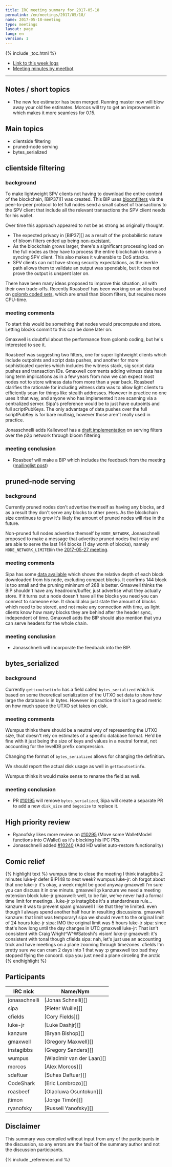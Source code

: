 ```yaml
---
title: IRC meeting summary for 2017-05-18
permalink: /en/meetings/2017/05/18/
name: 2017-05-18-meeting
type: meetings
layout: page
lang: en
version: 1
---
```

{% include _toc.html %}
 
- [Link to this week logs](https://botbot.me/freenode/ion-core-dev/2017-05-18/?msg=85822053&page=2)
- [Meeting minutes by meetbot](http://www.erisian.com.au/meetbot/ion-core-dev/2017/ion-core-dev.2017-05-18-19.01.html)
 
---

## Notes / short topics

- The new fee estimator has been merged. Running master now will blow away your old fee estimates. Morcos will try to get an improvement in which makes it more seamless for 0.15.

## Main topics

- clientside filtering
- pruned-node serving
- bytes_serialized

## clientside filtering

### background

To make lightweight SPV clients not having to download the entire content of the blockchain, [BIP37][] was created. This BIP uses [bloomfilters](https://en.wikipedia.org/wiki/Bloom_filter) via the peer-to-peer protocol to let full nodes send a small subset of transactions to the SPV client that include all the relevant transactions the SPV client needs for his wallet.

Over time this approach appeared to not be as strong as originally thought. 
- The expected privacy in [BIP37][] as a result of the probabilistic nature of bloom filters ended up being [non-excistant](https://eprint.iacr.org/2014/763.pdf). 
- As the blockchain grows larger, there's a significant processing load on the full nodes as they have to process the entire blockchain to serve a syncing SPV client. This also makes it vulnerable to DoS attacks.
- SPV clients can not have strong security expectations, as the merkle path allows them to validate an output was spendable, but it does not prove the output is unspent later on.

There have been many ideas proposed to improve this situation, all with their own trade-offs. Recently Roasbeef has been working on an idea based on [golomb coded sets](https://en.wikipedia.org/wiki/Golomb_coding), which are small than bloom filters, but requires more CPU-time.

### meeting comments

To start this would be something that nodes would precompute and store. Letting blocks commit to this can be done later on.

Gmaxwell is doubtful about the performance from golomb coding, but he's interested to see it.

Roasbeef was suggesting two filters, one for super lightweight clients which include outpoints and script data pushes, and another for more sophisticated queries which includes the witness stack, sig script data pushes and transaction IDs. Gmaxwell comments adding witness data has long term implications as in a few years from now we can expect most nodes not to store witness data from more than a year back. Roasbeef clarifies the rationale for including witness data was to allow light clients to efficiently scan for things like stealth addresses. However in practice no one uses it that way, and anyone who has implemented it are scanning via a centralized server. Sipa's preference would be to just have outpoints and full scriptPubKeys. The only advantage of data pushes over the full scriptPubKey is for bare multisig, however those aren't really used in practice.

Jonasschnelli adds Kallewoof has a [draft implementation](https://github.com/kallewoof/ion/pull/1/files) on serving filters over the p2p network through bloom filtering

### meeting conclusion

- Roasbeef will make a BIP which includes the feedback from the meeting ([mailinglist post](https://lists.linuxfoundation.org/pipermail/ion-dev/2017-June/014474.html))

## pruned-node serving

### background

Currently pruned nodes don't advertise themself as having any blocks, and as a result they don't serve any blocks to other peers. As the blockchain size continues to grow it's likely the amount of pruned nodes will rise in the future.

Non-pruned full nodes advertise themself by `NODE_NETWORK`, Jonasschnelli proposed to make a message that advertise pruned nodes that relay and are able to serve the last 144 blocks (1 day worth of blocks), namely `NODE_NETWORK_LIMITED`in the [2017-05-27 meeting](https://ioncore.org/en/meetings/2017/04/27/#node_network_limited).


### meeting comments

Sipa has some [data available](http://ion.sipa.be/depths.png) which shows the relative depth of each block downloaded from his node, excluding compact blocks. It confirms 144 block is too small and the pruning minimum of 288 is better. Gmaxwell thinks the BIP shouldn't have any headroom/buffer, just advertise what they actually store. If it turns out a node doesn't have all the blocks you need you can connect to someone else. It should also just state the amount of blocks which need to be stored, and not make any connection with time, as light clients know how many blocks they are behind after the header sync, independent of time. Gmaxwell adds the BIP should also mention that you can serve headers for the whole chain.

### meeting conclusion

- Jonasschnelli will incorporate the feedback into the BIP.

## bytes_serialized

### background

Currently `gettxoutsetinfo` has a field called `bytes_serialized` which is based on some theoretical serialization of the UTXO set data to show how large the database is in bytes. However in practice this isn't a good metric on how much space the UTXO set takes on disk. 

### meeting comments

Wumpus thinks there should be a neutral way of representing the UTXO size, that doesn't rely on estimates of a specific database format. He'd be fine with it just being the size of keys and values in a neutral format, not accounting for the levelDB prefix compression.

Changing the format of `bytes_serialized` allows for changing the definition.

We should report the actual disk usage as well in `gettxoutsetinfo`.

Wumpus thinks it would make sense to rename the field as well.

### meeting conclusion

- PR [#10195][] will remove `bytes_serialized`, Sipa will create a separate PR to add a new `disk_size` and `bogosize` to replace it.

## High priority review

- Ryanofsky likes more review on [#10295][] (Move some WalletModel functions into CWallet) as it's blocking his IPC PRs.
- Jonasschnelli added [#10240][] (Add HD wallet auto-restore functionality)

## Comic relief

{% highlight text %}
wumpus        time to close the meeting I think
instagibbs    2 minutes
luke-jr       defer BIP148 to next week?
wumpus        luke-jr: oh forgot about that one
luke-jr       it's okay, a week might be good anyway
gmaxwell      I'm sure you can discuss it in one minute.
gmaxwell      :p
kanzure       we need a meeting extension block
luke-jr       gmaxwell: well, to be fair, we've never had a formal time limit for meetings..
luke-jr       :p
instagibbs    it's a standardness rule...
kanzure       it was to prevent spam
gmaxwell      I like that they're limited. even though I always spend another half hour in resulting discussions.
gmaxwell      kanzure: that limit was temporary!
sipa          we should revert to the original limit of 24 hours
luke-jr       sipa: IMO the original limit was 5 hours
luke-jr       sipa: since that's how long until the day changes in UTC
gmaxwell      luke-jr: That isn't consistent with Craig Wright^W^WSatoshi's vision!
luke-jr       gmaxwell: it's consistent with tonal though
cfields       sipa: nah, let's just use an accounting trick and have meetings on a plane zooming through timezones.
cfields       I'm pretty sure we can cram 2 days into 1 that way :p
gmaxwell      too bad they stopped flying the concord.
sipa          you just need a plane circeling the arctic
{% endhighlight %}

## Participants
 
| IRC nick        | Name/Nym                  |
|-----------------|---------------------------|
| jonasschnelli   | [Jonas Schnelli][]        |
| sipa            | [Pieter Wuille][]         |
| cfields         | [Cory Fields][]           |
| luke-jr         | [Luke Dashjr][]           |
| kanzure         | [Bryan Bishop][]          |
| gmaxwell        | [Gregory Maxwell][]       |
| instagibbs      | [Gregory Sanders][]       |
| wumpus          | [Wladimir van der Laan][] |
| morcos          | [Alex Morcos][]           |
| sdaftuar        | [Suhas Daftuar][]         |
| CodeShark       | [Eric Lombrozo][]         |
| roasbeef        | [Olaoluwa Osuntokun][]    |
| jtimon          | [Jorge Timón][]           |
| ryanofsky       | [Russell Yanofsky][]      |

## Disclaimer
 
This summary was compiled without input from any of the participants in the discussion, so any errors are the fault of the summary author and not the discussion participants.

[#10295]: https://github.com/ion/ion/pull/10295
[#10240]: https://github.com/ion/ion/pull/10240
[#10195]: https://github.com/ion/ion/pull/10195

{% include _references.md %}
